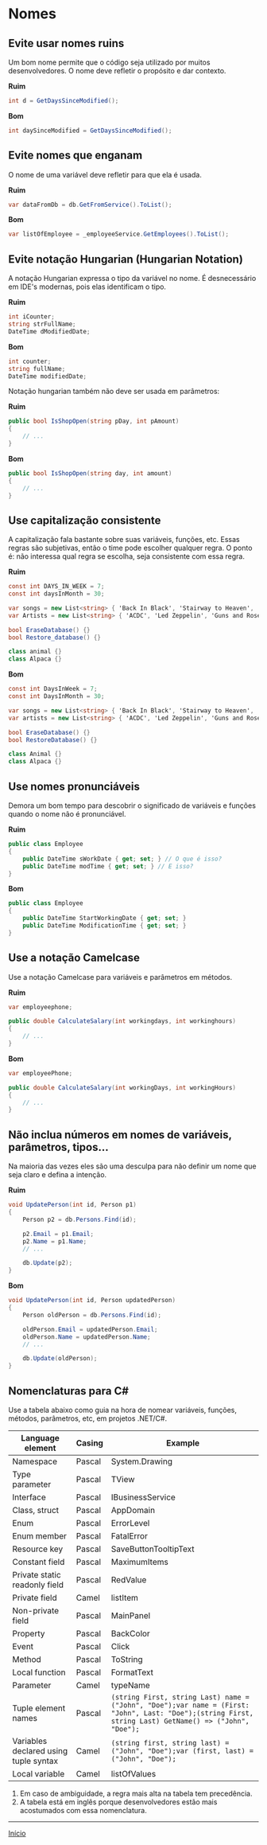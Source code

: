 # Nomes

## Evite usar nomes ruins

Um bom nome permite que o código seja utilizado por muitos desenvolvedores. O nome deve refletir o propósito e dar contexto.

**Ruim**

```cs
int d = GetDaysSinceModified();
```

**Bom**
```cs
int daySinceModified = GetDaysSinceModified();
```

## Evite nomes que enganam

O nome de uma variável deve refletir para que ela é usada.

**Ruim**

```cs
var dataFromDb = db.GetFromService().ToList();
```

**Bom**

```cs
var listOfEmployee = _employeeService.GetEmployees().ToList();
```

## Evite notação Hungarian (Hungarian Notation)

A notação Hungarian expressa o tipo da variável no nome. É desnecessário em IDE's modernas, pois elas identificam o tipo.

**Ruim**

```cs
int iCounter;
string strFullName;
DateTime dModifiedDate;
```

**Bom**

```cs
int counter;
string fullName;
DateTime modifiedDate;
```

Notação hungarian também não deve ser usada em parâmetros:

**Ruim**

```cs
public bool IsShopOpen(string pDay, int pAmount)
{
    // ...
}
```
**Bom**

```cs
public bool IsShopOpen(string day, int amount)
{
    // ...
}
```

## Use capitalização consistente

A capitalização fala bastante sobre suas variáveis, funções, etc. Essas regras são subjetivas, então o time pode escolher qualquer regra. O ponto é: não interessa qual regra se escolha, seja consistente com essa regra.

**Ruim**

```cs
const int DAYS_IN_WEEK = 7;
const int daysInMonth = 30;

var songs = new List<string> { 'Back In Black', 'Stairway to Heaven', 'Paradise City' };
var Artists = new List<string> { 'ACDC', 'Led Zeppelin', 'Guns and Roses' };

bool EraseDatabase() {}
bool Restore_database() {}

class animal {}
class Alpaca {}
```

**Bom**

```cs
const int DaysInWeek = 7;
const int DaysInMonth = 30;

var songs = new List<string> { 'Back In Black', 'Stairway to Heaven', 'Paradise City' };
var artists = new List<string> { 'ACDC', 'Led Zeppelin', 'Guns and Roses' };

bool EraseDatabase() {}
bool RestoreDatabase() {}

class Animal {}
class Alpaca {}
```

## Use nomes pronunciáveis

Demora um bom tempo para descobrir o significado de variáveis e funções quando o nome não é pronunciável.

**Ruim**

```cs
public class Employee
{
    public DateTime sWorkDate { get; set; } // O que é isso?
    public DateTime modTime { get; set; } // E isso?
}
```

**Bom**

```cs
public class Employee
{
    public DateTime StartWorkingDate { get; set; }
    public DateTime ModificationTime { get; set; }
}
```

## Use a notação Camelcase

Use a notação Camelcase para variáveis e parâmetros em métodos.

**Ruim**

```cs
var employeephone;

public double CalculateSalary(int workingdays, int workinghours)
{
    // ...
}
```

**Bom**

```cs
var employeePhone;

public double CalculateSalary(int workingDays, int workingHours)
{
    // ...
}
```

## Não inclua números em nomes de variáveis, parâmetros, tipos...

Na maioria das vezes eles são uma desculpa para não definir um nome que seja claro e defina a intenção.

**Ruim**

```cs
void UpdatePerson(int id, Person p1)
{
    Person p2 = db.Persons.Find(id);

    p2.Email = p1.Email;
    p2.Name = p1.Name;
    // ...

    db.Update(p2);
}
```

**Bom**

```cs
void UpdatePerson(int id, Person updatedPerson)
{
    Person oldPerson = db.Persons.Find(id);

    oldPerson.Email = updatedPerson.Email;
    oldPerson.Name = updatedPerson.Name;
    // ...

    db.Update(oldPerson);
}
```

## Nomenclaturas para C#

Use a tabela abaixo como guia na hora de nomear variáveis, funções, métodos, parâmetros, etc, em projetos .NET/C#.

|Language element|Casing|Example|
|----------------|------|-------|
|Namespace|Pascal|System.Drawing|
|Type parameter|Pascal|TView|
|Interface|Pascal|IBusinessService|
|Class, struct|Pascal|AppDomain|
|Enum|Pascal|ErrorLevel|
|Enum member|Pascal|FatalError|
|Resource key|Pascal|SaveButtonTooltipText|
|Constant field|Pascal|MaximumItems|
|Private static readonly field|Pascal|RedValue|
|Private field|Camel|listItem|
|Non-private field|Pascal|MainPanel|
|Property|Pascal|BackColor|
|Event|Pascal|Click|
|Method|Pascal|ToString|
|Local function|Pascal|FormatText|
|Parameter|Camel|typeName|
|Tuple element names|Pascal|`(string First, string Last) name = ("John", "Doe");var name = (First: "John", Last: "Doe");(string First, string Last) GetName() => ("John", "Doe");`|
|Variables declared using tuple syntax|Camel|`(string first, string last) = ("John", "Doe");var (first, last) = ("John", "Doe");`|
|Local variable|Camel|listOfValues|


1. Em caso de ambiguidade, a regra mais alta na tabela tem precedência.
1. A tabela está em inglês porque desenvolvedores estão mais acostumados com essa nomenclatura.

---

[Início](csharp.md)